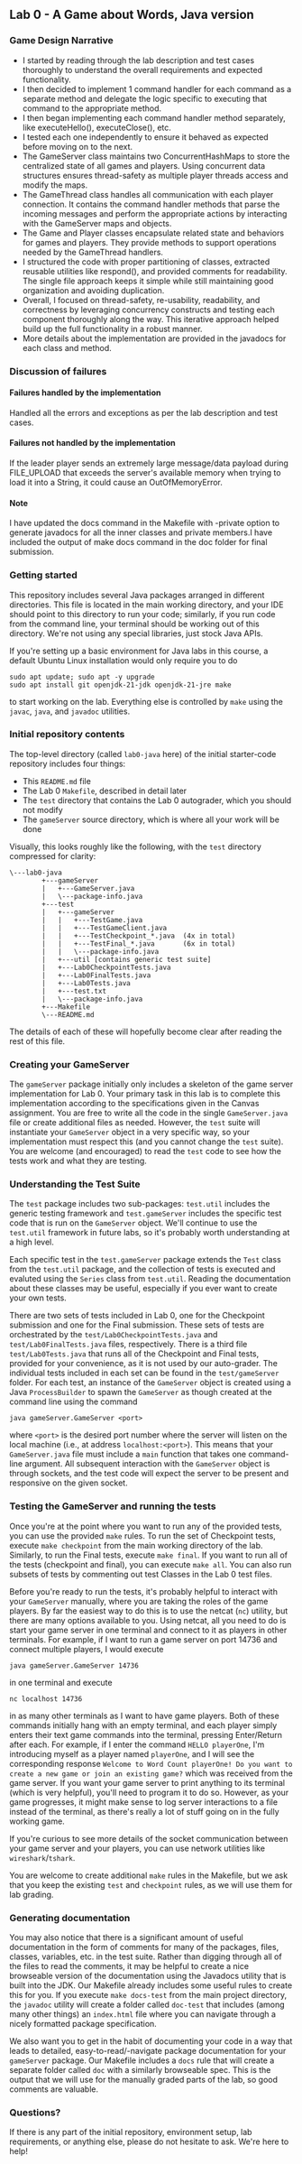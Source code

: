 ## Lab 0 - A Game about Words, Java version

### Game Design Narrative
* I started by reading through the lab description and test cases thoroughly to understand the overall requirements 
and expected functionality.
* I then decided to implement 1 command handler for each command as a separate method and delegate the logic specific
to executing that command to the appropriate method.
* I then began implementing each command handler method separately, like executeHello(), executeClose(), etc. 
* I tested each one independently to ensure it behaved as expected before moving on to the next.
* The GameServer class maintains two ConcurrentHashMaps to store the centralized state of all games and players. 
Using concurrent data structures ensures thread-safety as multiple player threads access and modify the maps.
* The GameThread class handles all communication with each player connection. 
It contains the command handler methods that parse the incoming messages and perform the appropriate actions by 
interacting with the GameServer maps and objects.
* The Game and Player classes encapsulate related state and behaviors for games and players. They provide methods to 
support operations needed by the GameThread handlers.
* I structured the code with proper partitioning of classes, extracted reusable utilities like respond(), and provided 
comments for readability. The single file approach keeps it simple while still maintaining good organization and 
avoiding duplication.
* Overall, I focused on thread-safety, re-usability, readability, and correctness by leveraging concurrency constructs 
and testing each component thoroughly along the way. This iterative approach helped build up the full functionality in 
a robust manner.
* More details about the implementation are provided in the javadocs for each class and method.
### Discussion of failures
#### Failures handled by the implementation
Handled all the errors and exceptions as per the lab description and test cases.
#### Failures not handled by the implementation
If the leader player sends an extremely large message/data payload during FILE_UPLOAD that exceeds the server's 
available memory when trying to load it into a String, it could cause an OutOfMemoryError.

#### Note
I have updated the docs command in the Makefile with -private option to generate javadocs for all the inner 
classes and private members.I have included the output of make docs command in the doc folder for final submission.
### Getting started

This repository includes several Java packages arranged in different directories.  This file is located
in the main working directory, and your IDE should point to this directory to run your code; similarly, if 
you run code from the command line, your terminal should be working out of this directory. We're not using
any special libraries, just stock Java APIs.

If you're setting up a basic environment for Java labs in this course, a default Ubuntu Linux installation 
would only require you to do
```
sudo apt update; sudo apt -y upgrade
sudo apt install git openjdk-21-jdk openjdk-21-jre make
```
to start working on the lab. Everything else is controlled by `make` using the `javac`, `java`, and `javadoc`
utilities.


### Initial repository contents

The top-level directory (called `lab0-java` here) of the initial starter-code repository includes four things:
* This `README.md` file
* The Lab 0 `Makefile`, described in detail later
* The `test` directory that contains the Lab 0 autograder, which you should not modify
* The `gameServer` source directory, which is where all your work will be done

Visually, this looks roughly like the following, with the `test` directory compressed for clarity:
```
\---lab0-java
        +---gameServer
        |   +---GameServer.java
        |   \---package-info.java
        +---test
        |   +---gameServer
        |   |   +---TestGame.java
        |   |   +---TestGameClient.java
        |   |   +---TestCheckpoint_*.java  (4x in total)
        |   |   +---TestFinal_*.java       (6x in total)
        |   |   \---package-info.java
        |   +---util [contains generic test suite]
        |   +---Lab0CheckpointTests.java
        |   +---Lab0FinalTests.java
        |   +---Lab0Tests.java
        |   +---test.txt
        |   \---package-info.java
        +---Makefile
        \---README.md
```
The details of each of these will hopefully become clear after reading the rest of this file.


### Creating your GameServer

The `gameServer` package initially only includes a skeleton of the game server implementation for Lab 0. Your
primary task in this lab is to complete this implementation according to the specifications given in the Canvas
assignment. You are free to write all the code in the single `GameServer.java` file or create additional files
as needed. However, the `test` suite will instantiate your `GameServer` object in a very specific way, so your
implementation must respect this (and you cannot change the `test` suite). You are welcome (and encouraged) to
read the `test` code to see how the tests work and what they are testing.


### Understanding the Test Suite

The `test` package includes two sub-packages: `test.util` includes the generic testing framework and `test.gameServer`
includes the specific test code that is run on the `GameServer` object. We'll continue to use the `test.util`
framework in future labs, so it's probably worth understanding at a high level.

Each specific test in the `test.gameServer` package extends the `Test` class from the `test.util` package, and the 
collection of tests is executed and evaluted using the `Series` class from `test.util`. Reading the documentation about
these classes may be useful, especially if you ever want to create your own tests.

There are two sets of tests included in Lab 0, one for the Checkpoint submission and one for the Final submission.  These 
sets of tests are orchestrated by the `test/Lab0CheckpointTests.java` and `test/Lab0FinalTests.java` files, respectively.
There is a third file `test/Lab0Tests.java` that runs all of the Checkpoint and Final tests, provided for your convenience,
as it is not used by our auto-grader.  The individual tests included in each set can be found in the `test/gameServer` 
folder.  For each test, an instance of the `GameServer` object is created using a Java `ProcessBuilder` to spawn the 
`GameServer` as though created at the command line using the command
```
java gameServer.GameServer <port>
```
where `<port>` is the desired port number where the server will listen on the local machine (i.e., at address 
`localhost:<port>`).  This means that your `GameServer.java` file must include a `main` function that takes one
command-line argument.  All subsequent interaction with the `GameServer` object is through sockets, and the test
code will expect the server to be present and responsive on the given socket.


### Testing the GameServer and running the tests

Once you're at the point where you want to run any of the provided tests, you can use the provided `make` rules. To run
the set of Checkpoint tests, execute `make checkpoint` from the main working directory of the lab. Similarly, to run the 
Final tests, execute `make final`. If you want to run all of the tests (checkpoint and final), you can execute `make all`.
You can also run subsets of tests by commenting out test Classes in the Lab 0 test files.

Before you're ready to run the tests, it's probably helpful to interact with your `GameServer` manually, where you are 
taking the roles of the game players. By far the easiest way to do this is to use the netcat (`nc`) utility, but there are
many options available to you.  Using netcat, all you need to do is start your game server in one terminal and connect to
it as players in other terminals.  For example, if I want to run a game server on port 14736 and connect multiple players, 
I would execute
```
java gameServer.GameServer 14736
```
in one terminal and execute
```
nc localhost 14736
```
in as many other terminals as I want to have game players. Both of these commands initially hang with an empty terminal, and
each player simply enters their text game commands into the terminal, pressing Enter/Return after each.  For example, if I enter
the command `HELLO playerOne`, I'm introducing myself as a player named `playerOne`, and I will see the corresponding response
`Welcome to Word Count playerOne! Do you want to create a new game or join an existing game?` which was received from the game
server. If you want your game server to print anything to its terminal (which is very helpful), you'll need to program it to do
so.  However, as your game progresses, it might make sense to log server interactions to a file instead of the terminal, as 
there's really a lot of stuff going on in the fully working game.

If you're curious to see more details of the socket communication between your game server and your players, you can use network
utilities like `wireshark`/`tshark`.

You are welcome to create additional `make` rules in the Makefile, but we ask that you keep the existing `test` and `checkpoint`
rules, as we will use them for lab grading.


### Generating documentation

You may also notice that there is a significant amount of useful documentation in the form of comments for many of the packages,
files, classes, variables, etc. in the test suite. Rather than digging through all of the files to read the comments, it may be 
helpful to create a nice browseable version of the documentation using the Javadocs utility that is built into the JDK. Our Makefile
already includes some useful rules to create this for you.  If you execute `make docs-test` from the main project directory, the 
`javadoc` utility will create a folder called `doc-test` that includes (among many other things) an `index.html` file where you 
can navigate through a nicely formatted package specification.

We also want you to get in the habit of documenting your code in a way that leads to detailed, easy-to-read/-navigate package 
documentation for your `gameServer` package. Our Makefile includes a `docs` rule that will create a separate folder called `doc`
with a similarly browseable spec. This is the output that we will use for the manually graded parts of the lab, so good comments
are valuable.


### Questions?

If there is any part of the initial repository, environment setup, lab requirements, or anything else, please do not hesitate
to ask.  We're here to help!
